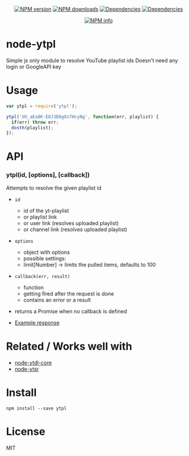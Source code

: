 <div align="center">
  <p>
    <a href="https://www.npmjs.com/package/ytpl"><img src="https://img.shields.io/npm/v/ytpl.svg?maxAge=3600" alt="NPM version" /></a>
    <a href="https://www.npmjs.com/package/ytpl"><img src="https://img.shields.io/npm/dt/ytpl.svg?maxAge=3600" alt="NPM downloads" /></a>
    <a href="https://david-dm.org/"><img src="https://img.shields.io/david/timeforaninja/node-ytpl.svg?maxAge=3600" alt="Dependencies" /></a>
    <a href="https://greenkeeper.io/"><img src="https://badges.greenkeeper.io/TimeForANinja/node-ytpl.svg" alt="Dependencies" /></a>
  </p>
  <p>
    <a href="https://nodei.co/npm/ytpl/"><img src="https://nodei.co/npm/ytpl.png?downloads=true&stars=true" alt="NPM info" /></a>
  </p>
</div>

# node-ytpl
Simple js only module to resolve YouTube playlist ids
Doesn't need any login or GoogleAPI key

# Usage

```js
var ytpl = require('ytpl');

ytpl('UU_aEa8K-EOJ3D6gOs7HcyNg', function(err, playlist) {
  if(err) throw err;
  dosth(playlist);
});
```


# API
### ytpl(id, [options], [callback])

Attempts to resolve the given playlist id

* `id`
    * id of the yt-playlist
    * or playlist link
    * or user link (resolves uploaded playlist)
    * or channel link (resolves uploaded playlist)
* `options`
    * object with options
    * possible settings:
    * limit[Number] -> limits the pulled items, defaults to 100
* `callback(err, result)`
    * function
    * getting fired after the request is done
    * contains an error or a result

* returns a Promise when no callback is defined
* [Example response](https://github.com/timeforaninja/node-ytpl/blob/master/example/example_output)


# Related / Works well with

* [node-ytdl-core](https://github.com/fent/node-ytdl-core)
* [node-ytsr](https://github.com/TimeForANinja/node-ytsr)


# Install

    npm install --save ytpl



# License
MIT
